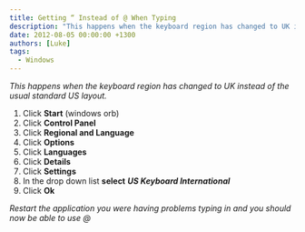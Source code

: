 ```yaml
---
title: Getting “ Instead of @ When Typing
description: "This happens when the keyboard region has changed to UK instead of the usual standard US layout."
date: 2012-08-05 00:00:00 +1300
authors: [Luke]
tags:
  - Windows
---
```

_This happens when the keyboard region has changed to UK instead of the usual standard US layout._

<ol start="1">
  <li>
    Click <strong>Start</strong> (windows orb)
  </li>
  <li>
    Click <strong>Control Panel</strong>
  </li>
  <li>
    Click <strong>Regional and Language</strong>
  </li>
  <li>
    Click <strong>Options</strong>
  </li>
  <li>
    Click <strong>Languages</strong>
  </li>
  <li>
    Click <strong>Details</strong>
  </li>
  <li>
    Click <strong>Settings</strong>
  </li>
  <li>
    In the drop down list <strong>select</strong> <strong><em>US Keyboard International</em></strong>
  </li>
  <li>
    Click <strong>Ok</strong>
  </li>
</ol>

_Restart the application you were having problems typing in and you should now be able to use @_
